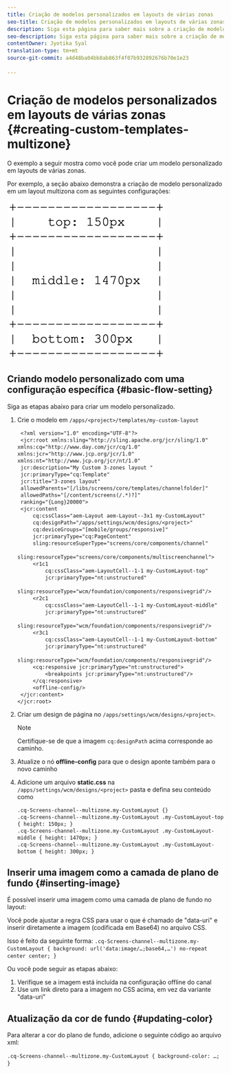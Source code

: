 ```yaml
---
title: Criação de modelos personalizados em layouts de várias zonas
seo-title: Criação de modelos personalizados em layouts de várias zonas
description: Siga esta página para saber mais sobre a criação de modelos personalizados em layouts MultiZone.
seo-description: Siga esta página para saber mais sobre a criação de modelos personalizados em layouts MultiZone.
contentOwner: Jyotika Syal
translation-type: tm+mt
source-git-commit: a4d48ba04bb8ab863f4f07b932892676b70e1e23

---
```



# Criação de modelos personalizados em layouts de várias zonas {#creating-custom-templates-multizone}

O exemplo a seguir mostra como você pode criar um modelo personalizado em layouts de várias zonas.

Por exemplo, a seção abaixo demonstra a criação de modelo personalizado em um layout multizona com as seguintes configurações:

![image](assets/custom-template1.png)


## Criando modelo personalizado com uma configuração específica {#basic-flow-setting}

Siga as etapas abaixo para criar um modelo personalizado.

1. Crie o modelo em `/apps/<project>/templates/my-custom-layout`

   ```shell
    <?xml version="1.0" encoding="UTF-8"?>
    <jcr:root xmlns:sling="http://sling.apache.org/jcr/sling/1.0" xmlns:cq="http://www.day.com/jcr/cq/1.0" xmlns:jcr="http://www.jcp.org/jcr/1.0" xmlns:nt="http://www.jcp.org/jcr/nt/1.0"
    jcr:description="My Custom 3-zones layout "
    jcr:primaryType="cq:Template"
    jcr:title="3-zones layout"
    allowedParents="[/libs/screens/core/templates/channelfolder]"
    allowedPaths="[/content/screens(/.*)?]"
    ranking="{Long}20000">
    <jcr:content
        cq:cssClass="aem-Layout aem-Layout--3x1 my-CustomLayout"
        cq:designPath="/apps/settings/wcm/designs/<project>"
        cq:deviceGroups="[mobile/groups/responsive]"
        jcr:primaryType="cq:PageContent"
        sling:resourceSuperType="screens/core/components/channel"
        sling:resourceType="screens/core/components/multiscreenchannel">
        <r1c1
            cq:cssClass="aem-LayoutCell--1-1 my-CustomLayout-top"
            jcr:primaryType="nt:unstructured"
            sling:resourceType="wcm/foundation/components/responsivegrid"/>
        <r2c1
            cq:cssClass="aem-LayoutCell--1-1 my-CustomLayout-middle"
            jcr:primaryType="nt:unstructured"
            sling:resourceType="wcm/foundation/components/responsivegrid"/>
        <r3c1
            cq:cssClass="aem-LayoutCell--1-1 my-CustomLayout-bottom"
            jcr:primaryType="nt:unstructured"
            sling:resourceType="wcm/foundation/components/responsivegrid"/>
        <cq:responsive jcr:primaryType="nt:unstructured">
            <breakpoints jcr:primaryType="nt:unstructured"/>
        </cq:responsive>
        <offline-config/>
    </jcr:content>
   </jcr:root>
   ```

1. Criar um design de página no `/apps/settings/wcm/designs/<project>`.

   >[!NOTE]
   >
   >Certifique-se de que a imagem `cq:designPath` acima corresponde ao caminho.

1. Atualize o nó **offline-config** para que o design aponte também para o novo caminho

1. Adicione um arquivo **static.css** na `/apps/settings/wcm/designs/<project>` pasta e defina seu conteúdo como

   ```shell
   .cq-Screens-channel--multizone.my-CustomLayout {}
   .cq-Screens-channel--multizone.my-CustomLayout .my-CustomLayout-top { height: 150px; }
   .cq-Screens-channel--multizone.my-CustomLayout .my-CustomLayout-middle { height: 1470px; }
   .cq-Screens-channel--multizone.my-CustomLayout .my-CustomLayout-bottom { height: 300px; }
   ```

## Inserir uma imagem como a camada de plano de fundo {#inserting-image}

É possível inserir uma imagem como uma camada de plano de fundo no layout:

Você pode ajustar a regra CSS para usar o que é chamado de &quot;data-uri&quot; e inserir diretamente a imagem (codificada em Base64) no arquivo CSS.

Isso é feito da seguinte forma:
`.cq-Screens-channel--multizone.my-CustomLayout { background: url('data:image/…;base64,…') no-repeat center center; }`

Ou você pode seguir as etapas abaixo:

1. Verifique se a imagem está incluída na configuração offline do canal
1. Use um link direto para a imagem no CSS acima, em vez da variante &quot;data-uri&quot;


## Atualização da cor de fundo {#updating-color}

Para alterar a cor do plano de fundo, adicione o seguinte código ao arquivo xml:

`.cq-Screens-channel--multizone.my-CustomLayout { background-color: …; }`



